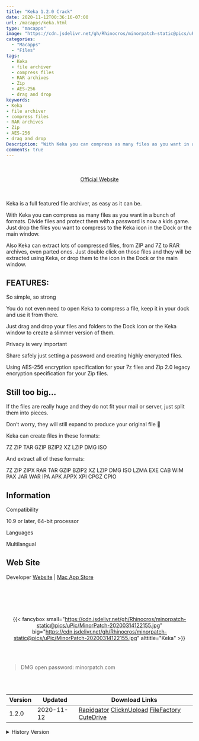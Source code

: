```yaml
---
title: "Keka 1.2.0 Crack"
date: 2020-11-12T00:36:16-07:00
url: /macapps/keka.html
type: "macapps"
image: "https://cdn.jsdelivr.net/gh/Rhinocros/minorpatch-static@pics/uPic/RwxYBF.png"
categories:
  - "Macapps"
  - "Files"
tags:
  - Keka
  - file archiver
  - compress files
  - RAR archives
  - Zip
  - AES-256
  - drag and drop
keywords:
- Keka
- file archiver
- compress files
- RAR archives
- Zip
- AES-256
- drag and drop
Description: "With Keka you can compress as many files as you want in a bunch of formats. Divide files and protect them with a password is now a kids game."
comments: true
---
```


<br/>
<br/>
<center>
<a href="https://www.keka.io/" target="blank"><div class="border border-blue-500 rounded-lg transition duration-500 
    ease-in-out w-48 text-lg text-blue-500 text-center px-2 hover:bg-blue-500 hover:text-white">
  Official Website 
</div></a>
</center>
<br/>
<br/>

Keka is a full featured file archiver, as easy as it can be.

With Keka you can compress as many files as you want in a bunch of formats. Divide files and protect them with a password is now a kids game. Just drop the files you want to compress to the Keka icon in the Dock or the main window.

Also Keka can extract lots of compressed files, from ZIP and 7Z to RAR archives, even parted ones. Just double click on those files and they will be extracted using Keka, or drop them to the icon in the Dock or the main window.

## FEATURES:

So simple, so strong

You do not even need to open Keka to compress a file, keep it in your dock and use it from there.

Just drag and drop your files and folders to the Dock icon or the Keka window to create a slimmer version of them.

Privacy is very important

Share safely just setting a password and creating highly encrypted files.

Using AES-256 encryption specification for your 7z files and Zip 2.0 legacy encryption specification for your Zip files.


## Still too big…

If the files are really huge and they do not fit your mail or server, just split them into pieces.

Don’t worry, they will still expand to produce your original file 🙂

Keka can create files in these formats:

7Z ZIP TAR GZIP BZIP2 XZ LZIP DMG ISO

And extract all of these formats:

7Z ZIP ZIPX RAR TAR GZIP BZIP2 XZ LZIP DMG ISO LZMA EXE CAB WIM PAX JAR WAR IPA APK APPX XPI CPGZ CPIO

## Information

Compatibility

10.9 or later, 64-bit processor

Languages

Multilangual

## Web Site

Developer [Website](https://www.keka.io/) | [Mac App Store](https://apps.apple.com/us/app/keka/id470158793)

<br/>
<br/>
<script async src="https://pagead2.googlesyndication.com/pagead/js/adsbygoogle.js"></script>
<ins class="adsbygoogle"
     style="display:block; text-align:center;"
     data-ad-layout="in-article"
     data-ad-format="fluid"
     data-ad-client="ca-pub-8746275014476192"
     data-ad-slot="5144997159"></ins>
<script>
     (adsbygoogle = window.adsbygoogle || []).push({});
</script>
<br/>
<br/>


<center>

{{< fancybox small="https://cdn.jsdelivr.net/gh/Rhinocros/minorpatch-static@pics/uPic/MinorPatch-20200314122155.jpg" big="https://cdn.jsdelivr.net/gh/Rhinocros/minorpatch-static@pics/uPic/MinorPatch-20200314122155.jpg" alttitle="Keka" >}}

</center>

<br/>
<br/>


> DMG open password: minorpatch.com

<br/>

<br/>
<div id="history_version" class="history_version">

| Version | Updated | Download Links |
| ---- | ---- | ---- |
| 1.2.0 | 2020-11-12 | [Rapidgator](https://ouo.io/kk9HDO)   [ClicknUpload](https://ouo.io/Ime60rX)   [FileFactory](https://ouo.io/fbPPBu)   [CuteDrive](https://ouo.io/ff1lRP) |
<details>
<summary>History Version</summary>

| Version | Updated | Download Links |
| ---- | ---- | ---- |
| 1.1.30 | 2020-06-11 | [UsersCloud](https://ouo.io/GUyxSq6)   [ClicknUpload](https://ouo.io/nJE2EQ)   [FileFactory](https://ouo.io/pBPebc)   [CuteDrive](https://ouo.io/oDzbGT) |
| 1.1.29 | 2020-05-20 | [UsersCloud](https://ouo.io/pqWgyMD)   [ClicknUpload](https://ouo.io/gzKUqQ)   [FileFactory](https://ouo.io/pbGEAI)   [CuteDrive](https://ouo.io/h2B8xC) |
| 1.1.28 | 2020-05-02 | [UsersCloud](https://ouo.io/zdNhwm)   [ClicknUpload](https://ouo.io/JAlZyb)   [FileFactory](https://ouo.io/ZBlrHc)   [CuteDrive](https://ouo.io/NrmnDV) |
| 1.1.27 | 2020-04-29 | [UsersCloud](https://ouo.io/29uP7s)   [ClicknUpload](https://ouo.io/hmPHis)   [FileFactory](https://ouo.io/XXxmP9)   [CuteDrive](https://ouo.io/3gmsDI) |
| 1.1.26 | 2020-03-14 | [UsersCloud](https://ouo.io/xX4GUd)   [ClicknUpload](https://ouo.io/oUqfoT)   [FileFactory](https://ouo.io/TsyzcE)   [CuteDrive](https://ouo.io/o4HZN7n) |
| 1.1.25 | 2020-02-08 | [UsersCloud](https://ouo.io/XVwQsl)   [ClicknUpload](https://ouo.io/Z6DOJO)   [Mega](https://ouo.io/fjEjqAb)   [CuteDrive](https://ouo.io/DUrUNY) |
</details>

</div>
